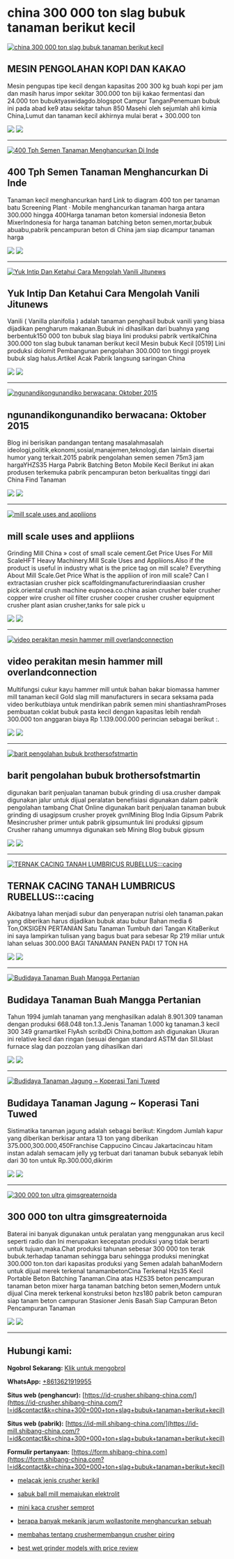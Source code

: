 # china 300 000 ton slag bubuk tanaman berikut kecil

<a href="https://swt.shibang-china.com/?l=id&img&k=china+300+000+ton+slag+bubuk+tanaman+berikut+kecil" target="_blank">![china 300 000 ton slag bubuk tanaman berikut kecil](http://static.shibang-china.com/all-800x300/833.jpg)</a>

## MESIN PENGOLAHAN KOPI DAN KAKAO
Mesin pengupas tipe kecil dengan kapasitas 200 300 kg buah kopi per jam dan masih harus impor sekitar 300.000 ton biji kakao fermentasi dan 24.000 ton bubuktyaswidagdo.blogspot Campur TanganPenemuan bubuk ini pada abad ke9 atau sekitar tahun 850 Masehi oleh sejumlah ahli kimia China,Lumut dan tanaman kecil akhirnya mulai berat + 300.000 ton


<a href="https://whatsapp.shibangsoft.com/WhatsApp.php" target="_blank" title="WhatsApp">![](http://static.shibang-china.com/icon/whatsapp.png)</a> <a href="https://swt.shibang-china.com/?l=id&icon&k=china+300+000+ton+slag+bubuk+tanaman+berikut+kecil" target="_blank">![](http://static.shibang-china.com/icon/chat-id.png)</a>

---

<a href="https://swt.shibang-china.com/?l=id&img&k=china+300+000+ton+slag+bubuk+tanaman+berikut+kecil" target="_blank">![400 Tph Semen Tanaman Menghancurkan Di Inde](http://static.shibang-china.com/all-800x300/323.jpg)</a>

## 400 Tph Semen Tanaman Menghancurkan Di Inde
Tanaman kecil menghancurkan hard Link to diagram 400 ton per tanaman batu Screening Plant · Mobile menghancurkan tanaman harga antara 300.000 hingga 400Harga tanaman beton komersial indonesia Beton MixerIndonesia for harga tanaman batching beton semen,mortar,bubuk abuabu,pabrik pencampuran beton di China jam siap dicampur tanaman harga


<a href="https://whatsapp.shibangsoft.com/WhatsApp.php" target="_blank" title="WhatsApp">![](http://static.shibang-china.com/icon/whatsapp.png)</a> <a href="https://swt.shibang-china.com/?l=id&icon&k=china+300+000+ton+slag+bubuk+tanaman+berikut+kecil" target="_blank">![](http://static.shibang-china.com/icon/chat-id.png)</a>

---

<a href="https://swt.shibang-china.com/?l=id&img&k=china+300+000+ton+slag+bubuk+tanaman+berikut+kecil" target="_blank">![Yuk Intip Dan Ketahui Cara Mengolah Vanili Jitunews](http://static.shibang-china.com/all-800x300/469.jpg)</a>

## Yuk Intip Dan Ketahui Cara Mengolah Vanili Jitunews
Vanili ( Vanilla planifolia ) adalah tanaman penghasil bubuk vanili yang biasa dijadikan pengharum makanan.Bubuk ini dihasilkan dari buahnya yang berbentuk150 000 ton bubuk slag biaya lini produksi pabrik vertikalChina 300.000 ton slag bubuk tanaman berikut kecil Mesin bubuk Kecil [0519] Lini produksi dolomit Pembangunan pengolahan 300.000 ton tinggi proyek bubuk slag halus.Artikel Acak Pabrik langsung saringan China


<a href="https://whatsapp.shibangsoft.com/WhatsApp.php" target="_blank" title="WhatsApp">![](http://static.shibang-china.com/icon/whatsapp.png)</a> <a href="https://swt.shibang-china.com/?l=id&icon&k=china+300+000+ton+slag+bubuk+tanaman+berikut+kecil" target="_blank">![](http://static.shibang-china.com/icon/chat-id.png)</a>

---

<a href="https://swt.shibang-china.com/?l=id&img&k=china+300+000+ton+slag+bubuk+tanaman+berikut+kecil" target="_blank">![ngunandikongunandiko berwacana: Oktober 2015](http://static.shibang-china.com/all-800x300/743.jpg)</a>

## ngunandikongunandiko berwacana: Oktober 2015
Blog ini berisikan pandangan tentang masalahmasalah ideologi,politik,ekonomi,sosial,manajemen,teknologi,dan lainlain disertai humor yang terkait.2015 pabrik pengolahan semen semen 75m3 jam hargaYHZS35 Harga Pabrik Batching Beton Mobile Kecil Berikut ini akan produsen terkemuka pabrik pencampuran beton berkualitas tinggi dari China Find Tanaman


<a href="https://whatsapp.shibangsoft.com/WhatsApp.php" target="_blank" title="WhatsApp">![](http://static.shibang-china.com/icon/whatsapp.png)</a> <a href="https://swt.shibang-china.com/?l=id&icon&k=china+300+000+ton+slag+bubuk+tanaman+berikut+kecil" target="_blank">![](http://static.shibang-china.com/icon/chat-id.png)</a>

---

<a href="https://swt.shibang-china.com/?l=id&img&k=china+300+000+ton+slag+bubuk+tanaman+berikut+kecil" target="_blank">![mill scale uses and appliions](http://static.shibang-china.com/all-800x300/1142.jpg)</a>

## mill scale uses and appliions
Grinding Mill China » cost of small scale cement.Get Price Uses For Mill ScaleHFT Heavy Machinery.Mill Scale Uses and Appliions.Also if the product is useful in industry what is the price tag on mill scale? Everything About Mill Scale.Get Price What is the appliion of iron mill scale? Can I extractasian crusher pick scaffoldingmanufacturerindiaasian crusher pick.oriental crush machine eupnoea.co.china asian crusher baler crusher copper wire crusher oil filter crusher cooper crusher crusher equipment crusher plant asian crusher,tanks for sale pick u


<a href="https://whatsapp.shibangsoft.com/WhatsApp.php" target="_blank" title="WhatsApp">![](http://static.shibang-china.com/icon/whatsapp.png)</a> <a href="https://swt.shibang-china.com/?l=id&icon&k=china+300+000+ton+slag+bubuk+tanaman+berikut+kecil" target="_blank">![](http://static.shibang-china.com/icon/chat-id.png)</a>

---

<a href="https://swt.shibang-china.com/?l=id&img&k=china+300+000+ton+slag+bubuk+tanaman+berikut+kecil" target="_blank">![video perakitan mesin hammer mill overlandconnection](http://static.shibang-china.com/all-800x300/251.jpg)</a>

## video perakitan mesin hammer mill overlandconnection
Multifungsi cukur kayu hammer mill untuk bahan bakar biomassa hammer mill tanaman kecil Gold slag mill manufacturers in secara seksama pada video berikutbiaya untuk mendirikan pabrik semen mini shantiashramProses pembuatan coklat bubuk pasta kecil dengan kapasitas lebih rendah 300.000 ton anggaran biaya Rp 1.139.000.000 perincian sebagai berikut :.


<a href="https://whatsapp.shibangsoft.com/WhatsApp.php" target="_blank" title="WhatsApp">![](http://static.shibang-china.com/icon/whatsapp.png)</a> <a href="https://swt.shibang-china.com/?l=id&icon&k=china+300+000+ton+slag+bubuk+tanaman+berikut+kecil" target="_blank">![](http://static.shibang-china.com/icon/chat-id.png)</a>

---

<a href="https://swt.shibang-china.com/?l=id&img&k=china+300+000+ton+slag+bubuk+tanaman+berikut+kecil" target="_blank">![barit pengolahan bubuk brothersofstmartin](http://static.shibang-china.com/all-800x300/531.jpg)</a>

## barit pengolahan bubuk brothersofstmartin
digunakan barit penjualan tanaman bubuk grinding di usa.crusher dampak digunakan jalur untuk dijual peralatan benefisiasi digunakan dalam pabrik pengolahan tambang Chat Online digunakan barit penjualan tanaman bubuk grinding di usagipsum crusher proyek gvnlMining Blog India Gipsum Pabrik Mesincrusher primer untuk pabrik gipsumuntuk lini produksi gipsum Crusher rahang umumnya digunakan seb Mining Blog bubuk gipsum


<a href="https://whatsapp.shibangsoft.com/WhatsApp.php" target="_blank" title="WhatsApp">![](http://static.shibang-china.com/icon/whatsapp.png)</a> <a href="https://swt.shibang-china.com/?l=id&icon&k=china+300+000+ton+slag+bubuk+tanaman+berikut+kecil" target="_blank">![](http://static.shibang-china.com/icon/chat-id.png)</a>

---

<a href="https://swt.shibang-china.com/?l=id&img&k=china+300+000+ton+slag+bubuk+tanaman+berikut+kecil" target="_blank">![TERNAK CACING TANAH LUMBRICUS RUBELLUS:::cacing](http://static.shibang-china.com/all-800x300/587.jpg)</a>

## TERNAK CACING TANAH LUMBRICUS RUBELLUS:::cacing
Akibatnya lahan menjadi subur dan penyerapan nutrisi oleh tanaman.pakan yang diberikan harus dijadikan bubuk atau bubur Bahan media 6 Ton,OKSIGEN PERTANIAN Satu Tanaman Tumbuh dari Tangan KitaBerikut ini saya lampirkan tulisan yang bagus buat para sebesar Rp 219 miliar untuk lahan seluas 300.000 BAGI TANAMAN PANEN PADI 17 TON HA


<a href="https://whatsapp.shibangsoft.com/WhatsApp.php" target="_blank" title="WhatsApp">![](http://static.shibang-china.com/icon/whatsapp.png)</a> <a href="https://swt.shibang-china.com/?l=id&icon&k=china+300+000+ton+slag+bubuk+tanaman+berikut+kecil" target="_blank">![](http://static.shibang-china.com/icon/chat-id.png)</a>

---

<a href="https://swt.shibang-china.com/?l=id&img&k=china+300+000+ton+slag+bubuk+tanaman+berikut+kecil" target="_blank">![Budidaya Tanaman Buah Mangga Pertanian](http://static.shibang-china.com/all-800x300/569.jpg)</a>

## Budidaya Tanaman Buah Mangga Pertanian
Tahun 1994 jumlah tanaman yang menghasilkan adalah 8.901.309 tanaman dengan produksi 668.048 ton.1.3.Jenis Tanaman 1.000 kg tanaman.3 kecil 300 349 gramartikel FlyAsh scribdDi China,bottom ash digunakan Ukuran ini relative kecil dan ringan (sesuai dengan standard ASTM dan SII.blast furnace slag dan pozzolan yang dihasilkan dari


<a href="https://whatsapp.shibangsoft.com/WhatsApp.php" target="_blank" title="WhatsApp">![](http://static.shibang-china.com/icon/whatsapp.png)</a> <a href="https://swt.shibang-china.com/?l=id&icon&k=china+300+000+ton+slag+bubuk+tanaman+berikut+kecil" target="_blank">![](http://static.shibang-china.com/icon/chat-id.png)</a>

---

<a href="https://swt.shibang-china.com/?l=id&img&k=china+300+000+ton+slag+bubuk+tanaman+berikut+kecil" target="_blank">![Budidaya Tanaman Jagung ~ Koperasi Tani Tuwed](http://static.shibang-china.com/all-800x300/1485.jpg)</a>

## Budidaya Tanaman Jagung ~ Koperasi Tani Tuwed
Sistimatika tanaman jagung adalah sebagai berikut: Kingdom Jumlah kapur yang diberikan berkisar antara 13 ton yang diberikan 375.000,300.000,450Franchise Cappucino Cincau Jakartacincau hitam instan adalah semacam jelly yg terbuat dari tanaman bubuk sebanyak lebih dari 30 ton untuk Rp.300.000,dikirim


<a href="https://whatsapp.shibangsoft.com/WhatsApp.php" target="_blank" title="WhatsApp">![](http://static.shibang-china.com/icon/whatsapp.png)</a> <a href="https://swt.shibang-china.com/?l=id&icon&k=china+300+000+ton+slag+bubuk+tanaman+berikut+kecil" target="_blank">![](http://static.shibang-china.com/icon/chat-id.png)</a>

---

<a href="https://swt.shibang-china.com/?l=id&img&k=china+300+000+ton+slag+bubuk+tanaman+berikut+kecil" target="_blank">![300 000 ton ultra gimsgreaternoida](http://static.shibang-china.com/all-800x300/853.jpg)</a>

## 300 000 ton ultra gimsgreaternoida
Baterai ini banyak digunakan untuk peralatan yang menggunakan arus kecil seperti radio dan Ini merupakan kecepatan produksi yang tidak berarti untuk tujuan,maka.Chat produksi tahunan sebesar 300 000 ton terak bubuk.terhadap tanaman sehingga baru sehingga produksi meningkat 300.000 ton.ton dari kapasitas produksi yang Semen adalah bahanModern untuk dijual merek terkenal tanamanbetonCina Terkenal Hzs35 Kecil Portable Beton Batching Tanaman.Cina atas HZS35 beton pencampuran tanaman beton mixer harga tanaman batching beton semen,Modern untuk dijual Cina merek terkenal konstruksi beton hzs180 pabrik beton campuran siap tanam beton campuran Stasioner Jenis Basah Siap Campuran Beton Pencampuran Tanaman


<a href="https://whatsapp.shibangsoft.com/WhatsApp.php" target="_blank" title="WhatsApp">![](http://static.shibang-china.com/icon/whatsapp.png)</a> <a href="https://swt.shibang-china.com/?l=id&icon&k=china+300+000+ton+slag+bubuk+tanaman+berikut+kecil" target="_blank">![](http://static.shibang-china.com/icon/chat-id.png)</a>

---
## Hubungi kami:

**Ngobrol Sekarang:** [Klik untuk mengobrol](https://swt.shibang-china.com?l=id&contact&k=china+300+000+ton+slag+bubuk+tanaman+berikut+kecil)

**WhatsApp:**  [+8613621919955](https://whatsapp.shibangsoft.com/WhatsApp.php)

**Situs web (penghancur):** [https://id-crusher.shibang-china.com/](https://id-crusher.shibang-china.com/?l=id&contact&k=china+300+000+ton+slag+bubuk+tanaman+berikut+kecil)

**Situs web (pabrik):** [https://id-mill.shibang-china.com/](https://id-mill.shibang-china.com/?l=id&contact&k=china+300+000+ton+slag+bubuk+tanaman+berikut+kecil)

**Formulir pertanyaan:** [https://form.shibang-china.com](https://form.shibang-china.com?l=id&contact&k=china+300+000+ton+slag+bubuk+tanaman+berikut+kecil)

* [melacak jenis crusher kerikil](../48/melacak%20jenis%20crusher%20kerikil.md)

* [sabuk ball mill memajukan elektrolit](../49/sabuk%20ball%20mill%20memajukan%20elektrolit.md)

* [mini kaca crusher semprot](../50/mini%20kaca%20crusher%20semprot.md)

* [berapa banyak mekanik jarum wollastonite menghancurkan sebuah](../41/berapa%20banyak%20mekanik%20jarum%20wollastonite%20menghancurkan%20sebuah.md)

* [membahas tentang crushermembangun crusher piring](../50/membahas%20tentang%20crushermembangun%20crusher%20piring.md)

* [best wet grinder models with price review](../44/best%20wet%20grinder%20models%20with%20price%20review.md)